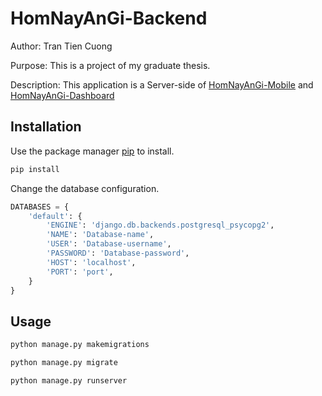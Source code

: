 # HomNayAnGi-Backend
Author: Tran Tien Cuong

Purpose: This is a project of my graduate thesis.

Description: This application is a Server-side of [HomNayAnGi-Mobile](https://github.com/thiennam0211/HomNayAnGi-Mobile) and [HomNayAnGi-Dashboard](https://github.com/thiennam0211/HomNayAnGi-Dashboard)

## Installation

Use the package manager [pip](https://pip.pypa.io/en/stable/) to install.

```bash
pip install
```
Change the database configuration.

```python
DATABASES = {
    'default': {
        'ENGINE': 'django.db.backends.postgresql_psycopg2',
        'NAME': 'Database-name',
        'USER': 'Database-username',
        'PASSWORD': 'Database-password',
        'HOST': 'localhost',
        'PORT': 'port',
    }
}
```

## Usage

```bash
python manage.py makemigrations

python manage.py migrate

python manage.py runserver
```
